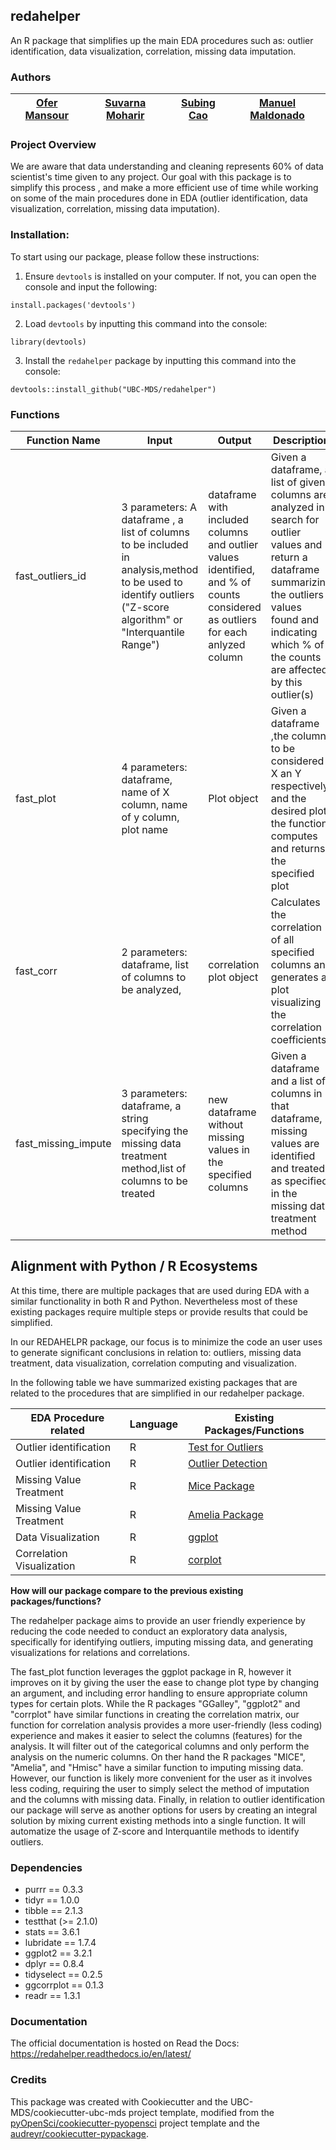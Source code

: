 ## redahelper 

An R package that simplifies up the main EDA procedures such as: outlier identification, data visualization, correlation, missing data imputation.

### Authors

| [Ofer Mansour](https://github.com/ofer-m) | [Suvarna Moharir](https://github.com/suvarna-m) | [Subing Cao ](https://github.com/scao1)| [Manuel Maldonado](https://github.com/manu2856)|
|:------------:|:--------------:|:--------------:|:--------------:|

### Project Overview

We are aware that data understanding and cleaning represents 60% of data scientist's time given to any project. 
Our goal with this package is to simplify this process , and make a more efficient use of time while working on some of the main procedures done in EDA (outlier identification, data visualization, correlation, missing data imputation).





### Installation:

To start using our package, please follow these instructions:

1. Ensure `devtools` is installed on your computer. If not, you can open the console and input the following:
```
install.packages('devtools')
```

2. Load `devtools` by inputting this command into the console:
```
library(devtools)
```

3. Install the `redahelper` package by inputting this command into the console:
```
devtools::install_github("UBC-MDS/redahelper")
```

### Functions


| Function Name | Input | Output | Description |
|---------|------------|------|-----------|
|fast_outliers_id|3 parameters:  A dataframe , a list of columns to be included in analysis,method to be used to identify outliers ("Z-score algorithm" or "Interquantile Range")| dataframe with included columns and outlier values identified, and % of counts considered as outliers for each anlyzed column| Given a dataframe, a list of given columns are analyzed in search for outlier values and return a dataframe summarizing the outliers values found and indicating which % of the counts are affected by this outlier(s)|
|fast_plot|4 parameters:  dataframe, name of X column, name of y column, plot name  | Plot object | Given a dataframe ,the columns to be considered X an Y respectively, and the desired plot; the function computes and returns the specified plot|
|fast_corr| 2 parameters: dataframe, list of columns to be analyzed, |correlation plot object| Calculates the correlation of all specified columns and generates a plot visualizing the correlation coefficients.|
|fast_missing_impute|3 parameters: dataframe, a string specifying the missing data treatment method,list of columns to be treated| new dataframe without missing values in the specified columns|Given a dataframe and a list of columns in that dataframe, missing values are identified and treated as specified in the missing data treatment method |


## Alignment with Python / R Ecosystems

At this time, there are multiple packages that are used during EDA with a similar functionality in both R and Python. Nevertheless most of these existing packages require multiple steps or provide results that could be simplified.

In our REDAHELPR package, our focus is to minimize the code an user uses to generate significant conclusions in relation to: outliers, missing data treatment, data visualization, correlation computing and visualization.

In the following table we have summarized existing packages that are related to the procedures that are simplified in our redahelper package.



|EDA Procedure related|Language|Existing Packages/Functions|
|---------|------------|---------------------------|
|Outlier identification| R| [Test for Outliers](https://cran.r-project.org/web/packages/outliers/index.html)|
|Outlier identification| R| [Outlier Detection](https://cran.r-project.org/web/packages/OutlierDetection/index.html)|
|Missing Value Treatment | R | [Mice Package](https://cran.r-project.org/web/packages/mice/index.html)|
|Missing Value Treatment | R | [Amelia Package](https://cran.r-project.org/web/packages/Amelia/index.html)|
|Data Visualization|R|[ggplot](https://ggplot2.tidyverse.org/)|
|Correlation Visualization|R|[corplot](https://cran.r-project.org/web/packages/corrplot/index.html)|




**How will our package compare to the previous existing packages/functions?**


The redahelper package aims to provide an user friendly experience by reducing the code needed to conduct an exploratory data analysis, specifically for identifying outliers, imputing missing data, and generating visualizations for relations and correlations.

The fast_plot function leverages the ggplot package in R, however it improves on it by giving the user the ease to change plot type by changing an argument, and including error handling to ensure appropriate column types for certain plots. While the R packages "GGalley", "ggplot2" and "corrplot" have similar functions in creating the correlation matrix, our function for correlation analysis provides a more user-friendly (less coding) experience and makes it easier to select the columns (features) for the analysis. It will filter out of the categorical columns and only perform the analysis on the numeric columns.
On ther hand the R packages "MICE", "Amelia", and "Hmisc" have a similar function to imputing missing data. However, our function is likely more convenient for the user as it involves less coding, requiring the user to simply select the method of imputation and the columns with missing data.
Finally, in relation to outlier identification our package will serve as another options for users by creating an integral solution by mixing current existing methods into a single function. It will automatize the usage of Z-score and Interquantile methods to identify outliers.

### Dependencies
- purrr == 0.3.3
- tidyr == 1.0.0
- tibble == 2.1.3
- testthat (>= 2.1.0)
- stats == 3.6.1
- lubridate == 1.7.4
- ggplot2 == 3.2.1
- dplyr == 0.8.4
- tidyselect == 0.2.5
- ggcorrplot == 0.1.3
- readr == 1.3.1

### Documentation
The official documentation is hosted on Read the Docs: <https://redahelper.readthedocs.io/en/latest/>

### Credits
This package was created with Cookiecutter and the UBC-MDS/cookiecutter-ubc-mds project template, modified from the [pyOpenSci/cookiecutter-pyopensci](https://github.com/pyOpenSci/cookiecutter-pyopensci) project template and the [audreyr/cookiecutter-pypackage](https://github.com/audreyr/cookiecutter-pypackage).
